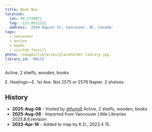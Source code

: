 ```yaml
---
title: Book Box
location:
  lat: 49.2749071
  lng: -123.0531212
  address: '2564 Napier St, Vancouver, BC, Canada'
tags:
  - vancouver
  - active
  - books
  - visited_funvill
photo: /images/libraries/placeholder-library.jpg
library_id: '00115'
---
```


Active, 2 shelfs, wooden, books

E. Hastings—E. 1st Ave. Not 2575 or 2579 Napier. 2 shelves.

## History

- **2025-Aug-08** - Visited by [@funvill](https://blog.abluestar.com) Active, 2 shelfs, wooden, books
- **2025-Aug-08** - Imported from Vancouver Little Libraries 2025.8.6.revision
- **2023-Apr-16** - Added to map by K.D., 2023 4 15.
